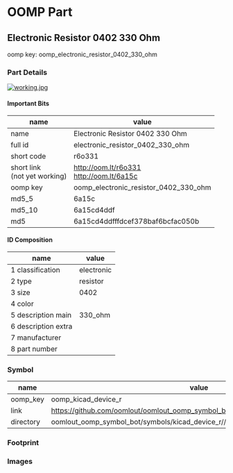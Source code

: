 # OOMP Part  
## Electronic Resistor 0402 330 Ohm  
  
oomp key: oomp_electronic_resistor_0402_330_ohm  
  
### Part Details  
  
[![working.jpg](working_600.jpg)](working.jpg)  
  
#### Important Bits  
| name | value | 
| --- | --- | 
| name | Electronic Resistor 0402 330 Ohm | 
| full id | electronic_resistor_0402_330_ohm | 
| short code | r6o331 | 
| short link<br>(not yet working) | http://oom.lt/r6o331<br>http://oom.lt/6a15c | 
| oomp key | oomp_electronic_resistor_0402_330_ohm | 
| md5_5 | 6a15c | 
| md5_10 | 6a15cd4ddf | 
| md5 | 6a15cd4ddfffdcef378baf6bcfac050b | 
#### ID Composition  
| name | value | 
| --- | --- | 
| 1 classification | electronic | 
| 2 type | resistor | 
| 3 size | 0402 | 
| 4 color |  | 
| 5 description main | 330_ohm | 
| 6 description extra |  | 
| 7 manufacturer |  | 
| 8 part number |  | 
### Symbol  
| name | value | 
| --- | --- | 
| oomp_key | oomp_kicad_device_r | 
| link | https://github.com/oomlout/oomlout_oomp_symbol_bot/tree/main/symbols/kicad_device_r | 
| directory | oomlout_oomp_symbol_bot/symbols/kicad_device_r//working/working.kicad_sym | 
### Footprint  
### Images  

